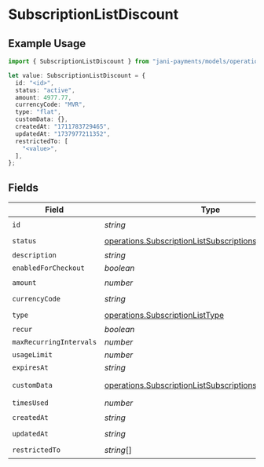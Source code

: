 # SubscriptionListDiscount

## Example Usage

```typescript
import { SubscriptionListDiscount } from "jani-payments/models/operations";

let value: SubscriptionListDiscount = {
  id: "<id>",
  status: "active",
  amount: 4977.77,
  currencyCode: "MVR",
  type: "flat",
  customData: {},
  createdAt: "1711783729465",
  updatedAt: "1737977211352",
  restrictedTo: [
    "<value>",
  ],
};
```

## Fields

| Field                                                                                                                            | Type                                                                                                                             | Required                                                                                                                         | Description                                                                                                                      |
| -------------------------------------------------------------------------------------------------------------------------------- | -------------------------------------------------------------------------------------------------------------------------------- | -------------------------------------------------------------------------------------------------------------------------------- | -------------------------------------------------------------------------------------------------------------------------------- |
| `id`                                                                                                                             | *string*                                                                                                                         | :heavy_check_mark:                                                                                                               | N/A                                                                                                                              |
| `status`                                                                                                                         | [operations.SubscriptionListSubscriptionsResponseStatus](../../models/operations/subscriptionlistsubscriptionsresponsestatus.md) | :heavy_check_mark:                                                                                                               | N/A                                                                                                                              |
| `description`                                                                                                                    | *string*                                                                                                                         | :heavy_minus_sign:                                                                                                               | N/A                                                                                                                              |
| `enabledForCheckout`                                                                                                             | *boolean*                                                                                                                        | :heavy_minus_sign:                                                                                                               | N/A                                                                                                                              |
| `amount`                                                                                                                         | *number*                                                                                                                         | :heavy_check_mark:                                                                                                               | N/A                                                                                                                              |
| `currencyCode`                                                                                                                   | *string*                                                                                                                         | :heavy_check_mark:                                                                                                               | N/A                                                                                                                              |
| `type`                                                                                                                           | [operations.SubscriptionListType](../../models/operations/subscriptionlisttype.md)                                               | :heavy_check_mark:                                                                                                               | N/A                                                                                                                              |
| `recur`                                                                                                                          | *boolean*                                                                                                                        | :heavy_minus_sign:                                                                                                               | N/A                                                                                                                              |
| `maxRecurringIntervals`                                                                                                          | *number*                                                                                                                         | :heavy_minus_sign:                                                                                                               | N/A                                                                                                                              |
| `usageLimit`                                                                                                                     | *number*                                                                                                                         | :heavy_minus_sign:                                                                                                               | N/A                                                                                                                              |
| `expiresAt`                                                                                                                      | *string*                                                                                                                         | :heavy_minus_sign:                                                                                                               | N/A                                                                                                                              |
| `customData`                                                                                                                     | [operations.SubscriptionListSubscriptionsCustomData](../../models/operations/subscriptionlistsubscriptionscustomdata.md)         | :heavy_check_mark:                                                                                                               | Any valid JSON value                                                                                                             |
| `timesUsed`                                                                                                                      | *number*                                                                                                                         | :heavy_minus_sign:                                                                                                               | N/A                                                                                                                              |
| `createdAt`                                                                                                                      | *string*                                                                                                                         | :heavy_check_mark:                                                                                                               | N/A                                                                                                                              |
| `updatedAt`                                                                                                                      | *string*                                                                                                                         | :heavy_check_mark:                                                                                                               | N/A                                                                                                                              |
| `restrictedTo`                                                                                                                   | *string*[]                                                                                                                       | :heavy_check_mark:                                                                                                               | N/A                                                                                                                              |